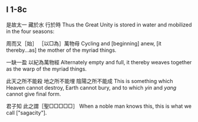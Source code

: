 ## I 1-8c

是故太一
藏於水
行於時
Thus the Great Unity
is stored in water
and mobilized in the four seasons:

周而又［始］
［以□為］萬物母
Cycling and [beginning] anew,
[it thereby...as] the mother of the myriad things.

一缺一盈
以紀為萬物經
Alternately empty and full,
it thereby weaves together as the warp of the myriad things.

此天之所不能殺
地之所不能埋
陰陽之所不能成
This is something which Heaven cannot destroy,
Earth cannot bury,
and to which _yin_ and _yang_ cannot give final form.

君子知
此之謂［聖□□□□□］
When a noble man knows this,
this is what we call ["sagacity"].
